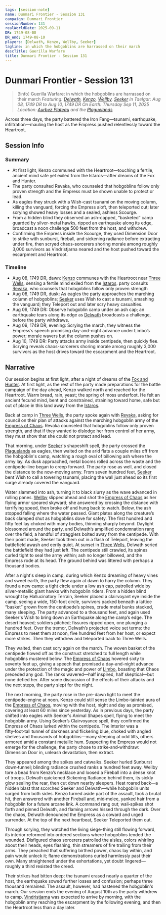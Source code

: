 ```yaml
---
tags: [session-note]
name: Dunmari Frontier - Session 131
campaign: Dunmari Frontier
sessionNumber: 131
realWorldDate: 2025-09-11
DR: 1749-08-08
DR_end: 1749-08-10
players: [Delwath, Kenzo, Wellby, Seeker]
tagline: in which the hobgoblins are harrassed on their march
descTitle: Guerilla Warfare
title: Dunmari Frontier - Session 131
---
```

# Dunmari Frontier - Session 131

>[!info] Guerilla Warfare: in which the hobgoblins are harrassed on their march
> *Featuring: [Delwath](<../../../people/pcs/dunmar-fellowship/delwath.md>), [Kenzo](<../../../people/pcs/dunmar-fellowship/kenzo.md>), [Wellby](<../../../people/pcs/dunmar-fellowship/wellby.md>), [Seeker](<../../../people/pcs/dunmar-fellowship/seeker.md>)*
> *In Taelgar: Aug 08, 1749 DR to Aug 10, 1749 DR*
> *On Earth: Thursday Sep 11, 2025*
> *Location: [Aurbez Plateau](<../../../gazetteer/upper-istaros/aurbez-plateau.md>) and the [Plaguelands](<../../../gazetteer/upper-istaros/plaguelands.md>)*

Across three days, the party battered the Iron Fang—tsunami, earthquake, infiltration—mauling the host as the Empress pushed relentlessly toward the Heartroot.
## Session Info

### Summary
- At first light, Kenzo communed with the Heartroot—touching a fertile, ancient mind safe yet exiled from the Istaros—after dreams of the Fox and Hunter.
- The party consulted Revaka, who counseled that hobgoblins follow only proven strength and the Empress must be shown unable to protect or lead.
- As eagles they struck with a Wish-cast tsunami on the moving column, killing the vanguard, forcing the Empress aloft, then teleported out; later scrying showed heavy losses and a sealed, ashless Scourge. 
- From a hidden blind they observed an ash-capped, “basketed” camp guarded by silver-metal hawks, ripped an earthquake along its edge, broadcast a noon challenge 500 feet from the host, and withdrew.
- Confirming the Empress inside the Scourge, they used Dimension Door to strike with sunburst, fireball, and sickening radiance before extracting under fire, then scryed chaos-sorcerers shoring morale among roughly 3,000 survivors as Vindristjarna neared and the host pushed toward the escarpment and Heartroot.

### Timeline
- Aug 08, 1749 DR, dawn: [Kenzo](<../../../people/pcs/dunmar-fellowship/kenzo.md>) communes with the Heartroot near [Three Wells](<../../../gazetteer/upper-istaros/refounded-alliance-of-aurbez/three-wells.md>), sensing a fertile mind exiled from the [Istaros](<../../../gazetteer/major-rivers/istaros-watershed/istaros.md>). party consults [Revaka](<../../../people/other-nonhumans/revaka.md>), who counsels that hobgoblins follow only proven strength
- Aug 08, 1749 DR, dusk: As eagles the party approaches the marching column of hobgoblins; [Seeker](<../../../people/pcs/dunmar-fellowship/seeker.md>) uses Wish to cast a tsunami, smashing the vanguard; they Teleport out and later scry heavy casualties.
- Aug 09, 1749 DR: Observe hobgoblin camp under an ash cap; an earthquake tears along its edge as [Delwath](<../../../people/pcs/dunmar-fellowship/delwath.md>) broadcasts a  challenge, before the party withdraws.
- Aug 09, 1749 DR, evening: Scrying the march, they witness the Empress’s speech promising day-and-night advance under Limbo’s power; morale wavers but the column pushes on.
- Aug 10, 1749 DR: Party attacks army inside centipede, then quickly flee. Scrying reveals chaos-sorcerers shoring morale among roughly 3,000 survivors as the host drives toward the escarpment and the Heartroot.

## Narrative

Our session begins at first light, after a night of dreams of the [Fox and Hunter](<../../../gods-and-religions/gods/incorporeal-gods/fox-and-hunter.md>). At first light, as the rest of the party made preparations for the battle campaign of the day ahead, Kenzo walked north and reached for the Heartroot. Warm bread, rain, yeast; the spring of moss underfoot. He felt an ancient fecund mind, bent and constrained, straining toward home, safe but out of place in this land away from the [Istaros](<../../../gazetteer/major-rivers/istaros-watershed/istaros.md>). 

Back at camp in [Three Wells](<../../../gazetteer/upper-istaros/refounded-alliance-of-aurbez/three-wells.md>), the party spoke again with [Revaka](<../../../people/other-nonhumans/revaka.md>), asking for council on their plan of attacks against the marching hobgoblin army of the [Empress of Chaos](<../../../people/other-nonhumans/empress-of-chaos.md>). Revaka counseled that hobgoblins follow only proven strength, and that if they wanted to dislodge her from control of her army, they must show that she could not protect and lead. 

That morning, under [Seeker](<../../../people/pcs/dunmar-fellowship/seeker.md>)'s shapeshift spell, the party crossed the [Plaguelands](<../../../gazetteer/upper-istaros/plaguelands.md>) as eagles, then waited on the arid flats a couple miles off from the hobgoblin's camp, watching a rough oval of billowing ash where the army lay. As dusk approached, metal booms rolled across the waste and the centipede-line began to creep forward. The party rose as well, and closed the distance to the now-moving army. From seven hundred feet, [Seeker](<../../../people/pcs/dunmar-fellowship/seeker.md>) bent Wish to call a towering tsunami, placing the wall just ahead so its first surge already covered the vanguard.

Water slammed into ash, turning it to black slurry as the wave advanced in rolling panes. [Wellby](<../../../people/pcs/dunmar-fellowship/wellby.md>) slipped ahead and shot the [Empress of Chaos](<../../../people/other-nonhumans/empress-of-chaos.md>) as her flying armor speared skyward; she answered by crossing the distance with terrifying speed, then broke off and hung back to watch. Below, the ash stopped falling where the water passed. Giant plates along the creature’s back clamped shut as hobgoblins dove for safety. The first hundred and fifty feet lay choked with many bodies, thinning sharply beyond. Daylight blossomed around the party, and Delwath’s amplified condemnation rang over the field; a handful of stragglers bolted away from the centipede. With their point made, Seeker took them out in a flash of Teleport, leaving the battlefield awash and eerily quiet. At sunset in [Three Wells](<../../../gazetteer/upper-istaros/refounded-alliance-of-aurbez/three-wells.md>), Delwath scried the battlefield they had just left. The centipede still crawled, its spines curled tight to seal the army within; ash no longer billowed, and the Empress rode at its head. The ground behind was littered with perhaps a thousand bodies. 

After a night's sleep in camp, during which Kenzo dreaming of heavy vines and sweet earth, the party flew again at dawn to harry the column. They found a new camp: a tight circle under a low ash cap, patrolled wide by silver‑metallic giant hawks with hobgoblin riders. From a hidden blind wrought by Hallucinatory Terrain, Seeker placed a clairvoyant eye inside the camp, seeing a wide, 150-foot circle, survivors packed beneath a lattice “basket” grown from the centipede’s spines, crude metal bunks stacked, many sleeping. The party advanced to a thousand feet, and again used Seeker's Wish to bring down an Earthquake along the camp’s edge. The desert heaved; soldiers pitched; fissures ripped open, one plunging a hundred feet. Over the tremor, Delwath’s projected voice set terms: the Empress to meet them at noon, five hundred feet from her host, or expect more strikes. Then they withdrew and teleported back to Three Wells. 

They waited, then cast scry again on the march. The woven basket of the centipede flowed off as the construct stretched to full length while hobgoblins mustered below. The [Empress of Chaos](<../../../people/other-nonhumans/empress-of-chaos.md>) hovered sixty to seventy feet up, giving a speech that promised a day-and-night advance under the protection of the magic and power of [Limbo](<../../../cosmology/spiritual-realms/limbo.md>), boasting that Chaos preceded any god. The ranks wavered—half inspired, half skeptical—but none defied her. After some discussion of the effects of their attacks and the next steps, the party slept for the night. 

The next morning, the party rose in the pre-dawn light to meet the centipede-engine at noon. Kenzo could still sense the Limbo-tainted aura of the [Empress of Chaos](<../../../people/other-nonhumans/empress-of-chaos.md>), moving with the host, night and day as promised, covering at least 60 miles since yesterday. As in previous days, the party shifted into eagles with Seeker's Animal Shapes spell, flying to meet the hobgoblin army. Using Seeker’s Clairvoyance spell, they confirmed the Empress of Chaos lurked within the centipede. The interior was a fifty‑foot‑tall tunnel of darkness and flickering blue, choked with angled shelves and thousands of hobgoblins—many sleeping at odd tilts, others armored amid a constant metallic hum. Suspecting the Empress would not emerge for the challenge, the party chose to strike‑and‑withdraw: Dimension Door in, unleash devastation, then extract.

They appeared among the spikes and catwalks. Seeker hurled Sunburst down‑tunnel; blinding radiance crushed ranks a hundred feet away. Wellby tore a bead from Kenzo’s necklace and loosed a Fireball into a dense knot of troops. Delwath quickened Sickening Radiance behind them, its sickly glow sealing the rear, then cut down nearby sleepers. Heat roared back—a hidden blast that scorched Seeker and Delwath—while hobgoblin units surged from both sides. Kenzo turned aside part of the assault, took a brutal hit, then answered with another Fireball and, mid‑melee, yanked hair from a hobgoblin for a future arcane link. A command rang out; wall‑spikes shot forth and pinned Delwath, and flaming arrows hissed through the dark. Over the chaos, Delwath denounced the Empress as a coward and urged surrender. At the top of the next heartbeat, Seeker Teleported them out.

Through scrying, they watched the living siege-thing still flowing forward, its interior reformed into ordered sections where hobgoblins tended the wounded. Disfigured chaos sorcerers patrolled the aisles, colors whirling about their heads, eyes flashing, thin streamers of fire trailing from their arms. They preached that suffering birthed power, chaos lay within, and pain would unlock it; flame demonstrations curled harmlessly past their own. Many straightened under the exhortations, yet doubt lingered—roughly a third resisted the creed.

Their strikes had bitten deep: the tsunami erased nearly a quarter of the host, the earthquake sowed further losses and confusion; perhaps three thousand remained. The assault, however, had hastened the hobgoblin's march. Our session ends the evening of August 10th as the party withdrew to camp. [Vindristjarna](<../../../things/ships/vindristjarna.md>) was expected to arrive by morning, with the hobgoblin army reaching the escarpment by the following evening, and then the Heartroot less than a day later. 


